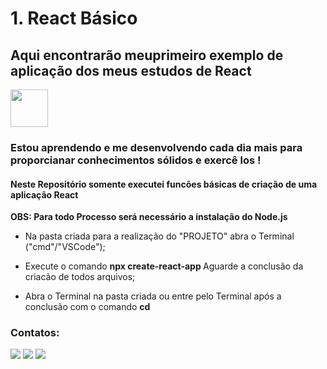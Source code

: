 # 1. React Básico

## Aqui encontrarão meuprimeiro exemplo de aplicação dos meus estudos de React 
<img src="https://cdn.jsdelivr.net/gh/devicons/devicon@latest/icons/react/react-original-wordmark.svg" width="60" height="60"/>

### Estou aprendendo e me desenvolvendo cada dia mais para proporcianar conhecimentos sólidos e exercê los !


#### Neste Repositório somente executei funcões básicas de criação de uma aplicação React

**OBS: Para todo Processo será necessário a instalação do Node.js**

- Na pasta criada para a realização do "PROJETO" abra o Terminal ("cmd"/"VSCode"); 

- Execute o comando **npx create-react-app <nome do arquivo>** Aguarde a conclusão da criacão de todos arquivos;

- Abra o Terminal na pasta criada ou entre pelo Terminal após a conclusão com o comando **cd <nome do arquivo>** 

### Contatos:

<div>
<a href="https://www.instagram.com/arthur.hfreitas/" target="_blank"><img src="https://img.shields.io/badge/-Instagram-%23E4405F?style=for-the-badge&logo=instagram&logoColor=white" target="_blank"></a>
<a href = "mailto:arthurh2018@gmail.com"><img src="https://img.shields.io/badge/Gmail-D14836?style=for-the-badge&logo=gmail&logoColor=white" target="_blank"></a>
<a href="https://www.linkedin.com/in/arthur-freitas-a6866a200/" target="_blank"><img src="https://img.shields.io/badge/-LinkedIn-%230077B5?style=for-the-badge&logo=linkedin&logoColor=white" target="_blank"></a>   
</div>
